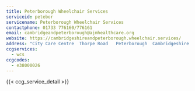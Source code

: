 ```yaml
---
title: Peterborough Wheelchair Services
serviceid: petebor
servicename: Peterborough Wheelchair Services
contactphone: 01733 776160/776161
email: cambridgeandpeterborough@ajmhealthcare.org
website: https://cambridgeshireandpeterborough.wheelchair.services/
address: "City Care Centre  Thorpe Road   Peterborough  Cambridgeshire  PE3 6BD"
ccgservices:
  - wcs
ccgcodes:
  - e38000026
---
```


{{< ccg_service_detail >}}
